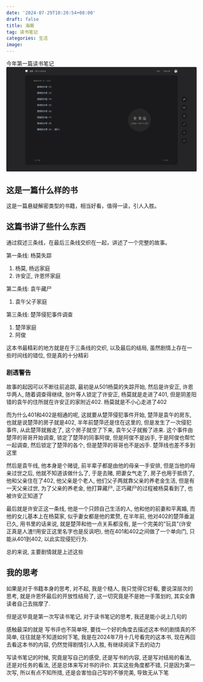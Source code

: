 ```yaml
---
date: '2024-07-29T10:20:54+08:00'
draft: false
title: 海葵
tag: 读书笔记  
categories: 生活
image: 
---
```


今年第一篇读书笔记
![20240729102228](https://raw.githubusercontent.com/LosLiSang/picgo/main/20240729102228.png)

## 这是一篇什么样的书

这是一篇悬疑解密类型的书籍，相当好看，值得一读，引人入胜。

## 这篇书讲了些什么东西

通过叙述三条线，在最后三条线交织在一起，讲述了一个完整的故事。

第一条线: 杨莫失踪

1. 杨莫, 杨远家庭
2. 许安正, 许恩怀家庭

第二条线: 袁午藏尸

1. 袁午父子家庭

第三条线: 楚萍侵犯事件调查

1. 楚萍家庭
2. 阿俊

这本书最精彩的地方就是在于三条线的交织, 以及最后的结局, 虽然剧情上存在一些时间线的错位, 但是真的十分精彩

### 剧透警告

故事的起因可以不断往前追踪, 最初是从501杨莫的失踪开始, 然后是许安正, 许恩华两人, 随着调查得继续, 张叶等人锁定了许安正, 杨莫就是走进了401, 但是阴差阳错的袁午的住所就在许安正的家附近402. 杨莫就是不小心走进了402

而为什么401和402是相通的呢, 这就要从楚萍侵犯事件开始, 楚萍是袁午的房东, 也就是说楚萍的房子就是402, 半年前楚萍还是住在这里的, 但是发生了一次侵犯事件, 从此楚萍就搬走了, 这个房子就空了下来, 袁午父子就搬了进来. 这个事件由楚萍的哥哥开始调查, 锁定了楚萍的同事阿俊, 但是阿俊不是凶手, 于是阿俊也帮忙一起调查, 然后锁定了楚萍的各个, 但是楚萍的哥哥也不是凶手. 楚萍线也差不多到这里

然后是袁午线, 他本身是个赌徒, 前半辈子都是由他的母亲一手安排, 但是当他的母亲过世之后, 他就不知道该做什么了, 于是去赌, 把妻女气走了, 房子也用于抵债了, 他和父亲住在了402, 他父亲是个老人, 他们父子两就靠父亲的养老金生活, 但是有一天父亲过世, 为了父亲的养老金, 他打算藏尸, 正巧藏尸的过程被杨莫看到了, 也被许安正知道了

最后就是许安正这一条线, 他是一个只顾自己生活的人, 他和他的前妻和平离婚, 而他的女儿基本上在杨莫家, 似乎妻女都是他的累赘, 在半年前, 他对402的楚萍垂涎已久, 用书里的话来说, 就是楚萍和他一点关系都没有, 是一个完美的"玩具"(许安正真是人渣!!用安正这里名字也是反讽吧), 他在401和402之间做了一个单向门, 只能从401到402, 以此实现侵犯行为.

总的来说, 主要剧情就是上述这些

## 我的思考

如果是对于书籍本身的思考, 对不起, 我是个糙人, 我只觉得它好看, 要说深层次的思考, 就是许恩怀最后的开放性结局了, 这一切究竟是不是她一手策划的, 其实全靠读者自己去揣摩了.

但是这毕竟是第一次写读书笔记, 对于读书笔记的思考, 我还是能小说上几句的

感触最深的就是 写书评也不简单呀, 要找一个好的角度去描述这本书的剧情真的不简单, 往往就是不知道如何下笔, 我是在2024年7月十几号看完的这本书, 现在再回去看这本书的内容, 仍然觉得剧情引人入胜, 有继续阅读下去的动力

写读书笔记的时候, 究竟是写自己的感受, 还是写书的内容, 还是写对结局的看法, 还是对任务的看法, 还是总体来写对书的评价. 其实这些角度都不错, 只是因为第一次写, 所以有点不知所措, 还是会害怕自己写的不够完美, 导致无从下笔
